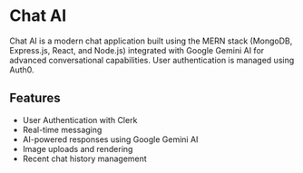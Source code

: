# Chat AI

Chat AI is a modern chat application built using the MERN stack (MongoDB, Express.js, React, and Node.js) integrated with Google Gemini AI for advanced conversational capabilities. User authentication is managed using Auth0.

## Features

- User Authentication with Clerk
- Real-time messaging
- AI-powered responses using Google Gemini AI
- Image uploads and rendering
- Recent chat history management
